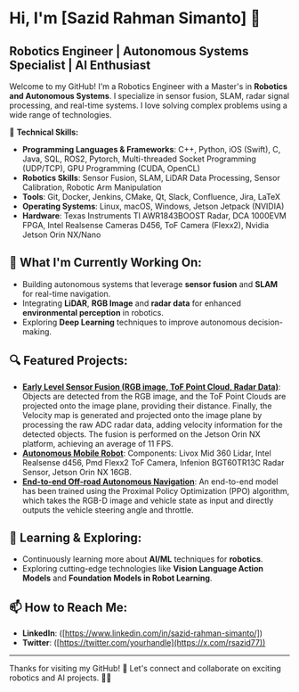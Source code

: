 # Hi, I'm [Sazid Rahman Simanto] 👋

## Robotics Engineer | Autonomous Systems Specialist | AI Enthusiast

Welcome to my GitHub! I'm a Robotics Engineer with a Master's in **Robotics and Autonomous Systems**. I specialize in sensor fusion, SLAM, radar signal processing, and real-time systems. I love solving complex problems using a wide range of technologies.

🔧 **Technical Skills:**
- **Programming Languages & Frameworks**: C++, Python, iOS (Swift), C, Java, SQL, ROS2, Pytorch, Multi-threaded Socket Programming (UDP/TCP), GPU Programming (CUDA, OpenCL)
- **Robotics Skills**: Sensor Fusion, SLAM, LiDAR Data Processing, Sensor Calibration, Robotic Arm Manipulation
- **Tools**: Git, Docker, Jenkins, CMake, Qt, Slack, Confluence, Jira, LaTeX
- **Operating Systems**: Linux, macOS, Windows, Jetson Jetpack (NVIDIA)
- **Hardware**: Texas Instruments TI AWR1843BOOST Radar, DCA 1000EVM FPGA, Intel Realsense Cameras D456, ToF Camera (Flexx2), Nvidia Jetson Orin NX/Nano

## 🚀 What I'm Currently Working On:
- Building autonomous systems that leverage **sensor fusion** and **SLAM** for real-time navigation.
- Integrating **LiDAR**, **RGB Image** and **radar data** for enhanced **environmental perception** in robotics.
- Exploring **Deep Learning** techniques to improve autonomous decision-making.

## 🔍 Featured Projects:
- **[Early Level Sensor Fusion (RGB image, ToF Point Cloud, Radar Data)]([link](https://www.youtube.com/watch?v=7UMHYQPCJeg))**: Objects are detected from the RGB image, and the ToF Point Clouds are projected onto the image plane, providing their distance. Finally, the Velocity map is generated and projected onto the image plane by processing the raw ADC radar data, adding velocity information for the detected objects. The fusion is performed on the Jetson Orin NX platform, achieving an average of 11 FPS.
- **[Autonomous Mobile Robot]([link](https://github.com/rsazid99/Autonomous-Mobile-Robot-Mr.-Hexo))**: Components: Livox Mid 360 Lidar, Intel Realsense d456, Pmd Flexx2 ToF Camera, Infenion BGT60TR13C Radar Sensor, Jetson Orin NX 16GB.
- **[End-to-end Off-road Autonomous Navigation]([link](https://www.youtube.com/watch?v=sdXPNifMRAU))**: An end-to-end model has been trained using the Proximal Policy Optimization (PPO) algorithm, which takes the RGB-D image and vehicle state as input and directly outputs the vehicle steering angle and throttle.
  
## 🌱 Learning & Exploring:
- Continuously learning more about **AI/ML** techniques for **robotics**.
- Exploring cutting-edge technologies like **Vision Language Action Models** and **Foundation Models in Robot Learning**.

## 📫 How to Reach Me:
- **LinkedIn**: ([https://www.linkedin.com/in/sazid-rahman-simanto/])
- **Twitter**: ([https://twitter.com/yourhandle](https://x.com/rsazid77))
---

Thanks for visiting my GitHub! 🚀 Let's connect and collaborate on exciting robotics and AI projects. 🤖✨
